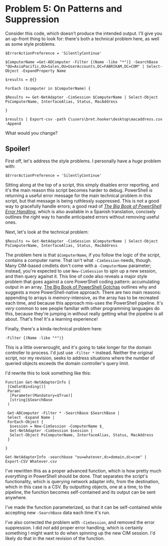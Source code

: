 # Problem 5: On Patterns and Suppression
Consider this code, which doesn't produce the intended output. I'll give you an up-front thing to look for: there's both a technical problem here, as well as some style problems.

```
$ErrorActionPreference = 'SilentlyContinue'

$ComputerName =Get-ADComputer -Filter {(Name -like "*")} -SearchBase "OU=AsiaPacific,OU=Sales,OU=UserAccounts,DC=FABRIKAM,DC=COM" | Select-Object -ExpandProperty Name

$results = @{}

ForEach ($computer in $ComputerName) {

$Results += Get-NetAdapter -CimSession $ComputerName | Select-Object PsComputerName, InterfaceAlias, Status, MacAddress

}

$results | Export-csv -path C\users\bret.hooker\desktop\macaddress.csv -Append
```

What would you change?

## Spoiler!
First off, let's address the style problems. I personally have a _huge_ problem with:

```
$ErrorActionPreference = 'SilentlyContinue'
```

Sitting along at the top of a script, this simply disables error reporting, and it's the main reason this script becomes harder to debug. PowerShell _is_ returning a useful error message for the main technical problem in this script, but that message is being ruthlessly suppressed. This is not a good way to gracefully handle errors; a good read of [_The Big Book of PowerShell Error Handling_](https://leanpub.com/thebigbookofpowershellerrorhandling), which is also available in a Spanish translation, concisely outlines the right way to handle anticipated errors without removing useful ones.

Next, let's look at the technical problem:

```
$Results += Get-NetAdapter -CimSession $ComputerName | Select-Object PsComputerName, InterfaceAlias, Status, MacAddress
```

The problem here is that `$ComputerName`, if you follow the logic of the script, contains a computer name. That isn't what `-CimSession` needs, though. Many CIM-based cmdlets don't come with a `-ComputerName` parameter; instead, you're expected to use `New-CimSession` to spin up a new session, and then query against it. This line of code also reveals a major style problem that goes against a core PowerShell coding pattern: accumulating output in an array. [The Big Book of PowerShell Gotchas](https://leanpub.com/thebigbookofpowershellgotchas) outlines why and suggests a more PowerShell-native approach. There are two main reasons: appending to arrays is memory-intensive, as the array has to be recreated each time, and because this approach mis-uses the PowerShell pipeline. It's _very_ common to see people familiar with other programming languages do this, because they're jumping in without really getting what the pipeline is all about. That's fine! It's a learning experience! 

Finally, there's a kinda-technical problem here:

```
-Filter {(Name -like "*")}
```

This is a little overwrought, and it's going to take longer for the domain controller to process. I'd just use `-Filter *` instead. Neither the original script, nor my revision, seeks to address situations where the number of queried objects exceeds the domain controller's query limit.

I'd rewrite this to look something like this:

```
Function Get-NetAdapterInfo {
 [CmdletBinding()]
 Param(
  [Parameter(Mandatory=$True)]
  [string]$SearchBase
 )
 
 Get-ADComputer -Filter * -SearchBase $SearchBase |
 Select -Expand Name |
 ForEach-Object {
  $session = New-CimSession -ComputerName $_
  Get-NetAdapter -CimSession $session | 
  Select-Object PsComputerName, InterfaceAlias, Status, MacAddress
 }

}

Get-NetAdapterInfo -searchbase "ou=whatever,dc=domain,dc=com" | Export-CSV Whatever.csv
```

I've rewritten this as a proper advanced function, which is how pretty much _everything_ in PowerShell should be done. That separates the script's functionality, which is querying network adapter info, from the destination, which in this case is a CSV. By outputting objects, one at a time, to the pipeline, the function becomes self-contained and its output can be sent anywhere. 

I've made the function parameterized, so that it can be self-contained while accepting new `-SearchBase` data each time it's run.

I've also corrected the problem with `-CimSession`, and removed the error suppression. I did _not_ add proper error handling, which is certainly something I might want to do when spinning up the new CIM session. I'd likely do that in the next revision of the function.
 
